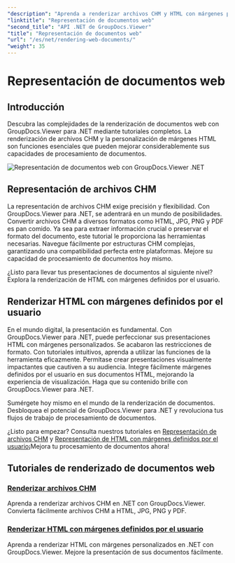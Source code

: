 ```yaml
---
"description": "Aprenda a renderizar archivos CHM y HTML con márgenes personalizados en .NET con GroupDocs.Viewer. Convierta CHM a formatos HTML, JPG, PNG y PDF sin problemas."
"linktitle": "Representación de documentos web"
"second_title": "API .NET de GroupDocs.Viewer"
"title": "Representación de documentos web"
"url": "/es/net/rendering-web-documents/"
"weight": 35
---
```


# Representación de documentos web

## Introducción

Descubra las complejidades de la renderización de documentos web con GroupDocs.Viewer para .NET mediante tutoriales completos. La renderización de archivos CHM y la personalización de márgenes HTML son funciones esenciales que pueden mejorar considerablemente sus capacidades de procesamiento de documentos.

![Representación de documentos web con GroupDocs.Viewer .NET](/viewer/rendering-web-documents/image.png)

## Representación de archivos CHM

La representación de archivos CHM exige precisión y flexibilidad. Con GroupDocs.Viewer para .NET, se adentrará en un mundo de posibilidades. Convertir archivos CHM a diversos formatos como HTML, JPG, PNG y PDF es pan comido. Ya sea para extraer información crucial o preservar el formato del documento, este tutorial le proporciona las herramientas necesarias. Navegue fácilmente por estructuras CHM complejas, garantizando una compatibilidad perfecta entre plataformas. Mejore su capacidad de procesamiento de documentos hoy mismo.

¿Listo para llevar tus presentaciones de documentos al siguiente nivel? Explora la renderización de HTML con márgenes definidos por el usuario.

## Renderizar HTML con márgenes definidos por el usuario

En el mundo digital, la presentación es fundamental. Con GroupDocs.Viewer para .NET, puede perfeccionar sus presentaciones HTML con márgenes personalizados. Se acabaron las restricciones de formato. Con tutoriales intuitivos, aprenda a utilizar las funciones de la herramienta eficazmente. Permítase crear presentaciones visualmente impactantes que cautiven a su audiencia. Integre fácilmente márgenes definidos por el usuario en sus documentos HTML, mejorando la experiencia de visualización. Haga que su contenido brille con GroupDocs.Viewer para .NET.

Sumérgete hoy mismo en el mundo de la renderización de documentos. Desbloquea el potencial de GroupDocs.Viewer para .NET y revoluciona tus flujos de trabajo de procesamiento de documentos.

¿Listo para empezar? Consulta nuestros tutoriales en [Representación de archivos CHM](./render-chm/) y [Representación de HTML con márgenes definidos por el usuario](./render-html-margins/)¡Mejora tu procesamiento de documentos ahora!
## Tutoriales de renderizado de documentos web
### [Renderizar archivos CHM](./render-chm/)
Aprenda a renderizar archivos CHM en .NET con GroupDocs.Viewer. Convierta fácilmente archivos CHM a HTML, JPG, PNG y PDF.
### [Renderizar HTML con márgenes definidos por el usuario](./render-html-margins/)
Aprenda a renderizar HTML con márgenes personalizados en .NET con GroupDocs.Viewer. Mejore la presentación de sus documentos fácilmente.
